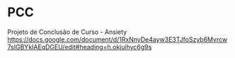 # PCC
Projeto de Conclusão de  Curso -  Ansiety
https://docs.google.com/document/d/1RxNnyDe4ayw3E3TJfoSzyb6Mvrcw7sIGBYkIAEqDGEU/edit#heading=h.okjuihyc6g9s
